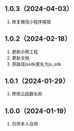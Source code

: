 ## 1.0.3（2024-04-03）
1. 修复微信小程序报错
## 1.0.2（2024-02-18）
1. 更新示例工程
2. 更新文档
3. 原路径jssdk更名为js_sdk
## 1.0.1（2024-01-29）
1. 修改云函数名称
## 1.0.0（2024-01-19）
1. 仅供本人自用
